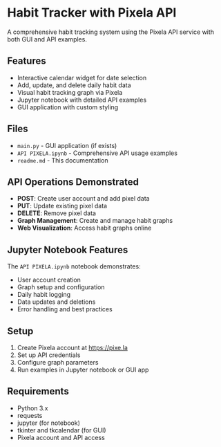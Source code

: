 # Habit Tracker with Pixela API

A comprehensive habit tracking system using the Pixela API service with both GUI and API examples.

## Features
- Interactive calendar widget for date selection
- Add, update, and delete daily habit data
- Visual habit tracking graph via Pixela
- Jupyter notebook with detailed API examples
- GUI application with custom styling

## Files
- `main.py` - GUI application (if exists)
- `API PIXELA.ipynb` - Comprehensive API usage examples
- `readme.md` - This documentation

## API Operations Demonstrated
- **POST**: Create user account and add pixel data
- **PUT**: Update existing pixel data  
- **DELETE**: Remove pixel data
- **Graph Management**: Create and manage habit graphs
- **Web Visualization**: Access habit graphs online

## Jupyter Notebook Features
The `API PIXELA.ipynb` notebook demonstrates:
- User account creation
- Graph setup and configuration
- Daily habit logging
- Data updates and deletions
- Error handling and best practices

## Setup
1. Create Pixela account at https://pixe.la
2. Set up API credentials
3. Configure graph parameters
4. Run examples in Jupyter notebook or GUI app

## Requirements
- Python 3.x
- requests
- jupyter (for notebook)
- tkinter and tkcalendar (for GUI)
- Pixela account and API access
